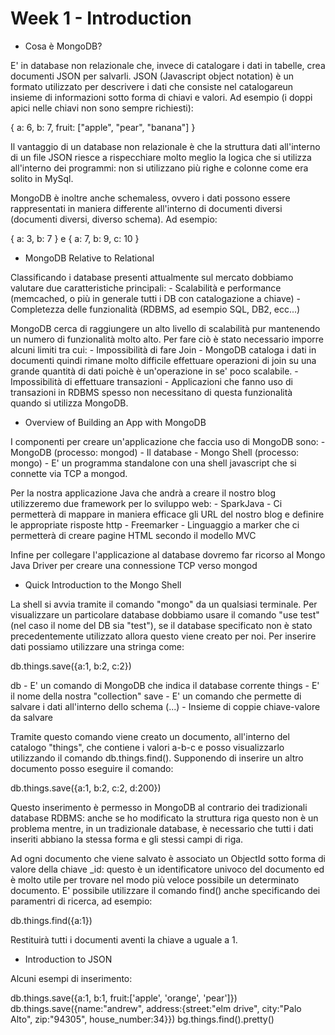 Week 1 - Introduction
========

* Cosa è MongoDB?

E' in database non relazionale che, invece di catalogare i dati in tabelle, crea documenti JSON per salvarli.
JSON (Javascript object notation) è un formato utilizzato per descrivere i dati che consiste nel catalogareun insieme di informazioni sotto forma di chiavi e valori. Ad esempio (i doppi apici nelle chiavi non sono sempre richiesti): 

{ a: 6, b: 7, fruit: ["apple", "pear", "banana"] }

Il vantaggio di un database non relazionale è che la struttura dati all'interno di un file JSON riesce a rispecchiare molto meglio la logica che si utilizza all'interno dei programmi: non si utilizzano più righe e colonne come era solito in MySql.

MongoDB è inoltre anche schemaless, ovvero i dati possono essere rappresentati in maniera differente all'interno di documenti diversi (documenti diversi, diverso schema). Ad esempio:

{ a: 3, b: 7 } e { a: 7, b: 9, c: 10 }

* MongoDB Relative to Relational

Classificando i database presenti attualmente sul mercato dobbiamo valutare due caratteristiche principali:
    - Scalabilità e performance (memcached, o più in generale tutti i DB con catalogazione a chiave)
    - Completezza delle funzionalità (RDBMS, ad esempio SQL, DB2, ecc...)

MongoDB cerca di raggiungere un alto livello di scalabilità pur mantenendo un numero di funzionalità molto alto. Per fare ciò è stato necessario imporre alcuni limiti tra cui:
    - Impossibilità di fare Join - MongoDB cataloga i dati in documenti quindi rimane molto difficile effettuare operazioni di join su una grande quantità di dati poichè è un'operazione in se' poco scalabile.
    - Impossibilità di effettuare transazioni - Applicazioni che fanno uso di transazioni in RDBMS spesso non necessitano di questa funzionalità quando si utilizza MongoDB.

* Overview of Building an App with MongoDB

I componenti per creare un'applicazione che faccia uso di MongoDB sono:
    - MongoDB (processo: mongod) - Il database
    - Mongo Shell (processo: mongo) - E' un programma standalone con una shell javascript che si connette via TCP a mongod.

Per la nostra applicazione Java che andrà a creare il nostro blog utilizzeremo due framework per lo sviluppo web:
    - SparkJava - Ci permetterà di mappare in maniera efficace gli URL del nostro blog e definire le appropriate risposte http
    - Freemarker - Linguaggio a marker che ci permetterà di creare pagine HTML secondo il modello MVC

Infine per collegare l'applicazione al database dovremo far ricorso al Mongo Java Driver per creare una connessione TCP verso mongod

* Quick Introduction to the Mongo Shell

La shell si avvia tramite il comando "mongo" da un qualsiasi terminale. Per visualizzare un particolare database dobbiamo usare il comando "use test" (nel caso il nome del DB sia "test"), se il database specificato non è stato precedentemente utilizzato allora questo viene creato per noi. Per inserire dati possiamo utilizzare una stringa come:

db.things.save({a:1, b:2, c:2})

db - E' un comando di MongoDB che indica il database corrente
things - E' il nome della nostra "collection"
save - E' un comando che permette di salvare i dati all'interno dello schema
(...) - Insieme di coppie chiave-valore da salvare

Tramite questo comando viene creato un documento, all'interno del catalogo "things", che contiene i valori a-b-c e posso visualizzarlo utilizzando il comando db.things.find(). Supponendo di inserire un altro documento posso eseguire il comando:

db.things.save({a:1, b:2, c:2, d:200})

Questo inserimento è permesso in MongoDB al contrario dei tradizionali database RDBMS: anche se ho modificato la struttura riga questo non è un problema mentre, in un tradizionale database, è necessario che tutti i dati inseriti abbiano la stessa forma e gli stessi campi di riga.

Ad ogni documento che viene salvato è associato un ObjectId sotto forma di valore della chiave _id: questo è un identificatore univoco del documento ed è molto utile per trovare nel modo più veloce possibile un determinato documento.
E' possibile utilizzare il comando find() anche specificando dei paramentri di ricerca, ad esempio:

db.things.find({a:1})

Restituirà tutti i documenti aventi la chiave a uguale a 1.

* Introduction to JSON

Alcuni esempi di inserimento:

db.things.save({a:1, b:1, fruit:['apple', 'orange', 'pear']})
db.things.save({name:"andrew", address:{street:"elm drive", city:"Palo Alto", zip:"94305", house_number:34}})
bg.things.find().pretty()
